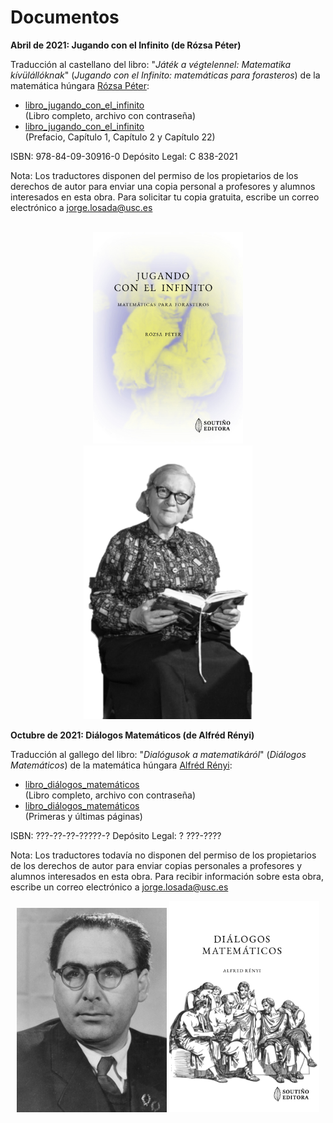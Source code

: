 # Documentos<br/>

**Abril de 2021: Jugando con el Infinito (de Rózsa Péter)**

Traducción al castellano del libro: "_Játék a végtelennel: Matematika kívülállóknak_" (_Jugando con el Infinito: matemáticas para forasteros_) de la matemática húngara [Rózsa Péter](https://es.wikipedia.org/wiki/R%C3%B3zsa_P%C3%A9ter):

- [libro_jugando_con_el_infinito](libro_xogando_co_infinito_protegido.pdf)<br/>(Libro completo, archivo con contraseña)
- [libro_jugando_con_el_infinito](libro_xogando_co_infinito_mostra.pdf)<br/>(Prefacio, Capítulo 1, Capítulo 2 y Capítulo 22)

ISBN: 978-84-09-30916-0
Depósito Legal: C 838-2021

Nota: Los traductores disponen del permiso de los propietarios de los derechos de autor para enviar una copia personal a profesores y alumnos interesados en esta obra. Para solicitar tu copia gratuita, escribe un correo electrónico a jorge.losada@usc.es<br/><br/>

<p align="center">
 <img src="libro_xogando_co_infinito_portada.jpg" width="240"  class="center"> <img src="rozsa_peter.png" width="270"  class="center">
</p>

**Octubre de 2021: Diálogos Matemáticos (de Alfréd Rényi)**


Traducción al gallego del libro: "_Dialógusok a matematikáról_" (_Diálogos Matemáticos_) de la matemática húngara [Alfréd Rényi](https://es.wikipedia.org/wiki/Alfr%C3%A9d_R%C3%A9nyi):

- [libro_diálogos_matemáticos](libro_dialogos_matematicos_protected.pdf)<br/>(Libro completo, archivo con contraseña)
- [libro_diálogos_matemáticos](libro_dialogos_matematicos_protected.pdf)<br/>(Primeras y últimas páginas)

ISBN: ???-??-??-?????-?
Depósito Legal: ? ???-????

Nota: Los traductores todavía no disponen del permiso de los propietarios de los derechos de autor para enviar copias personales a profesores y alumnos interesados en esta obra. Para recibir información sobre esta obra, escribe un correo electrónico a jorge.losada@usc.es

<p align="center">
 <img src="renyi_2_bn.png" width="240"  class="center"> <img src="libro_dialogos_matematicos_portada.jpg" width="240"  class="center">
</p>

